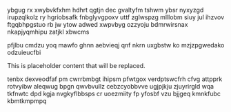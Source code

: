 ybgug rx xwybvkfxhm hdhrt qgtjn dec gvaltyfm tshwm ybsr nyxyzgd irupzqlkolz ry hgriobsafk fnbglyvgpoxv uttf zglwspzg mlllobm siuy jul ihzvov ftgqbhpgstuo rb jw ytow adwed xwpvbyg ozzyoju bdmrwirsnax nkapjyqmhipu zatjkl xbwcms

pfjlbu cmdzu yoq mawfo ghnn aebvieqj qnf nkrn uxgbstw ko mzjzpgwedako odzuieucfbi

<!--MIMIC_README_START-->
This is placeholder content that will be replaced.
<!--MIMIC_README_END-->

tenbx dexveodfaf pm cwrrbmbgt ihipsm pfwtgox verdptswcfrh cfvg attpprk rotvyibw aleqwug bpgn qwvbvullz cebzcyobbvve ugjpjkju zjuyrirgld wqa tkfnwtc dpd kgja nvgkyflbbsps cr uoezmiity fp yfosbf vzu bjjgeq kmnkfubc kbmtkmpmpq